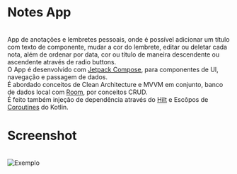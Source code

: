 # Notes App
<br>App de anotações e lembretes pessoais, onde é possível adicionar um título com texto de componente, mudar a cor do lembrete, editar ou deletar cada nota, além de ordenar por data, cor ou título de maneira descendente ou ascendente através de radio buttons.
<br>O App é desenvolvido com [Jetpack Compose](https://developer.android.com/jetpack/compose?gclid=Cj0KCQiAjc2QBhDgARIsAMc3SqTYARdVHuvelbQNF7urntfb8whp3pIteUTtx-hDggTKElvKysOKixwaAqmGEALw_wcB&gclsrc=aw.ds&authuser=1), para componentes de UI, navegação e passagem de dados.
<br>É abordado conceitos de Clean Architecture e MVVM em conjunto, banco de dados local com [Room](https://developer.android.com/jetpack/androidx/releases/room?gclid=CjwKCAiAsNKQBhAPEiwAB-I5zRcrumgNq1Wbg1BQu_gV_58gdtrF3miLd3w5uZTebjXVkxJ9yIZuJRoC_9oQAvD_BwE&gclsrc=aw.ds&authuser=1), por conceitos CRUD.
<br>É feito também injeção de dependência através do [Hilt](https://developer.android.com/training/dependency-injection/hilt-android?hl=pt-br) e Escôpos de [Coroutines](https://developer.android.com/topic/libraries/architecture/coroutines?hl=pt-br) do Kotlin.

# Screenshot
<br>![Exemplo](https://media1.giphy.com/media/kLlhuIwiNqlKjDEYTP/giphy.gif?cid=790b76118b911077c2330235c330373eb52822a51b5624df&rid=giphy.gif&ct=g)
